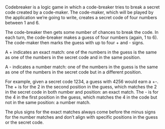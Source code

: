 Codebreaker is a logic game in which a code-breaker tries to break a secret code created by a code-maker. The code-maker, which will be played by the application we’re going to write, creates a secret code of four numbers between 1 and 6.

The code-breaker then gets some number of chances to break the code. In each turn, the code-breaker makes a guess of four numbers (again, 1 to 6). The code-maker then marks the guess with up to four + and - signs.

A + indicates an exact match: one of the numbers in the guess is the same as one of the numbers in the secret code and in the same position.

A - indicates a number match: one of the numbers in the guess is the same as one of the numbers in the secret code but in a different position.

For example, given a secret code 1234, a guess with 4256 would earn a +-. The + is for the 2 in the second position in the guess, which matches the 2 in the secret code in both number and position: an exact match. The - is for the 4 in the first position in the guess, which matches the 4 in the code but not in the same position: a number match.

The plus signs for the exact matches always come before the minus signs for the number matches and don’t align with specific positions in the guess or the secret code.